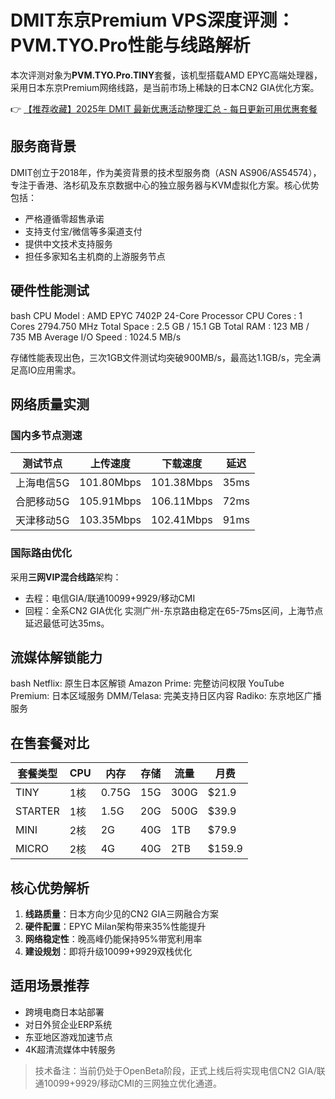 # DMIT东京Premium VPS深度评测：PVM.TYO.Pro性能与线路解析

本次评测对象为**PVM.TYO.Pro.TINY**套餐，该机型搭载AMD EPYC高端处理器，采用日本东京Premium网络线路，是当前市场上稀缺的日本CN2 GIA优化方案。

👉 [【推荐收藏】2025年 DMIT 最新优惠活动整理汇总 - 每日更新可用优惠套餐](https://bit.ly/dmit_coupon)

## 服务商背景
DMIT创立于2018年，作为美资背景的技术型服务商（ASN AS906/AS54574），专注于香港、洛杉矶及东京数据中心的独立服务器与KVM虚拟化方案。核心优势包括：
- 严格遵循零超售承诺
- 支持支付宝/微信等多渠道支付
- 提供中文技术支持服务
- 担任多家知名主机商的上游服务节点

## 硬件性能测试
bash
CPU Model            : AMD EPYC 7402P 24-Core Processor
CPU Cores            : 1 Cores 2794.750 MHz 
Total Space          : 2.5 GB / 15.1 GB 
Total RAM            : 123 MB / 735 MB 
Average I/O Speed    : 1024.5 MB/s

存储性能表现出色，三次1GB文件测试均突破900MB/s，最高达1.1GB/s，完全满足高IO应用需求。

## 网络质量实测
### 国内多节点测速
| 测试节点         | 上传速度    | 下载速度    | 延迟  |
|------------------|-------------|-------------|-------|
| 上海电信5G       | 101.80Mbps  | 101.38Mbps  | 35ms  |
| 合肥移动5G       | 105.91Mbps  | 106.11Mbps  | 72ms  |
| 天津移动5G       | 103.35Mbps  | 102.41Mbps  | 91ms  |

### 国际路由优化
采用**三网VIP混合线路**架构：
- 去程：电信GIA/联通10099+9929/移动CMI
- 回程：全系CN2 GIA优化
实测广州-东京路由稳定在65-75ms区间，上海节点延迟最低可达35ms。

## 流媒体解锁能力
bash
Netflix:         原生日本区解锁
Amazon Prime:    完整访问权限
YouTube Premium: 日本区域服务
DMM/Telasa:      完美支持日区内容
Radiko:          东京地区广播服务

## 在售套餐对比
| 套餐类型     | CPU | 内存  | 存储  | 流量   | 月费   |
|--------------|-----|-------|-------|--------|--------|
| TINY         | 1核 | 0.75G | 15G   | 300G   | $21.9  |
| STARTER      | 1核 | 1.5G  | 20G   | 500G   | $39.9  |
| MINI         | 2核 | 2G    | 40G   | 1TB    | $79.9  |
| MICRO        | 2核 | 4G    | 40G   | 2TB    | $159.9 |

## 核心优势解析
1. **线路质量**：日本方向少见的CN2 GIA三网融合方案
2. **硬件配置**：EPYC Milan架构带来35%性能提升
3. **网络稳定性**：晚高峰仍能保持95%带宽利用率
4. **建设规划**：即将升级10099+9929双栈优化

## 适用场景推荐
- 跨境电商日本站部署
- 对日外贸企业ERP系统
- 东亚地区游戏加速节点
- 4K超清流媒体中转服务

> 技术备注：当前仍处于OpenBeta阶段，正式上线后将实现电信CN2 GIA/联通10099+9929/移动CMI的三网独立优化通道。